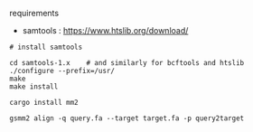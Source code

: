 

requirements
* samtools : https://www.htslib.org/download/

```
# install samtools

cd samtools-1.x    # and similarly for bcftools and htslib
./configure --prefix=/usr/
make
make install
```



```
cargo install mm2

gsmm2 align -q query.fa --target target.fa -p query2target
```
